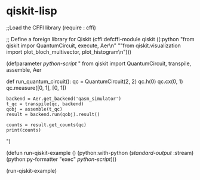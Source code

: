 



















# qiskit-lisp

;;Load the CFFI library
(require : cffi)

;; Define a foreign library for Qiskit
(cffi:defcffi-module qiskit
		     ((:python "from qiskit impor QuantumCircuit, execute, Aer\n"
			       ""from qiskit.visualization import plot_bloch_multivector, plot_histogram\n")))

(defparameter *python-script* "
from qiskit import QuantumCircuit, transpile, assemble, Aer

def run_quantum_circuit():
    qc = QuantumCircuit(2, 2)
    qc.h(0)
    qc.cx(0, 1)
    qc.measure([0, 1], [0, 1])

    backend = Aer.get_backend('qasm_simulator')
    t_qc = transpile(qc, backend)
    qobj = assemble(t_qc)
    result = backend.run(qobj).result()

    counts = result.get_counts(qc)
    print(counts)
")

(defun run-qiskit-example ()
  (python:with-python (*standard-output* :stream)
    (python:py-formatter "exec" *python-script*)))

(run-qiskit-example)


